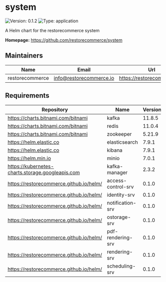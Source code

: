 # system

![Version: 0.1.2](https://img.shields.io/badge/Version-0.1.2-informational?style=flat-square) ![Type: application](https://img.shields.io/badge/Type-application-informational?style=flat-square)

A Helm chart for the restorecommerce system

**Homepage:** <https://github.com/restorecommerce/system>

## Maintainers

| Name | Email | Url |
| ---- | ------ | --- |
| restorecommerce | info@restorecommerce.io | https://restorecommerce.io/ |

## Requirements

| Repository | Name | Version |
|------------|------|---------|
| https://charts.bitnami.com/bitnami | kafka | 11.8.5 |
| https://charts.bitnami.com/bitnami | redis | 11.0.4 |
| https://charts.bitnami.com/bitnami | zookeeper | 5.21.9 |
| https://helm.elastic.co | elasticsearch | 7.9.1 |
| https://helm.elastic.co | kibana | 7.9.1 |
| https://helm.min.io | minio | 7.0.1 |
| https://kubernetes-charts.storage.googleapis.com | kafka-manager | 2.3.2 |
| https://restorecommerce.github.io/helm/ | access-control-srv | 0.1.0 |
| https://restorecommerce.github.io/helm/ | identity-srv | 0.1.0 |
| https://restorecommerce.github.io/helm/ | notification-srv | 0.1.0 |
| https://restorecommerce.github.io/helm/ | ostorage-srv | 0.1.0 |
| https://restorecommerce.github.io/helm/ | pdf-rendering-srv | 0.1.0 |
| https://restorecommerce.github.io/helm/ | rendering-srv | 0.1.0 |
| https://restorecommerce.github.io/helm/ | scheduling-srv | 0.1.0 |